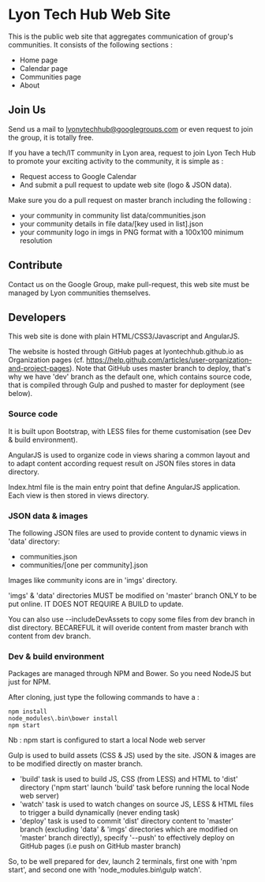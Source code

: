 Lyon Tech Hub Web Site
======================

This is the public web site that aggregates communication of group's communities.
It consists of the following sections :

* Home page
* Calendar page
* Communities page
* About

Join Us
-------
Send us a mail to lyonytechhub@googlegroups.com or even request to join the group, it is totally free.

If you have a tech/IT community in Lyon area, request to join Lyon Tech Hub to promote your exciting activity to the community, it is simple as :

* Request access to Google Calendar
* And submit a pull request to update web site (logo & JSON data).

Make sure you do a pull request on master branch including the following :

* your community in community list data/communities.json
* your community details in file data/[key used in list].json
* your community logo in imgs in PNG format with a 100x100 minimum resolution

Contribute
----------
Contact us on the Google Group, make pull-request, this web site must be managed by Lyon communities themselves.

Developers
----------
This web site is done with plain HTML/CSS3/Javascript and AngularJS.

The website is hosted through GitHub pages at lyontechhub.github.io as Organization pages (cf. https://help.github.com/articles/user-organization-and-project-pages).
Note that GitHub uses master branch to deploy, that's why we have 'dev' branch as the default one, which contains source code, that is compiled through Gulp and pushed to master for deployment (see below).

### Source code

It is built upon Bootstrap, with LESS files for theme customisation (see Dev & build environment).

AngularJS is used to organize code in views sharing a common layout and to adapt content according request result on JSON files stores in data directory.

Index.html file is the main entry point that define AngularJS application. Each view is then stored in views directory.

### JSON data & images

The following JSON files are used to provide content to dynamic views in 'data' directory:

* communities.json
* communities/[one per community].json

Images like community icons are in 'imgs' directory.

'imgs' & 'data' directories MUST be modified on 'master' branch ONLY to be put online. IT DOES NOT REQUIRE A BUILD to update.

You can also use --includeDevAssets to copy some files from dev branch in dist directory. BECAREFUL it will overide content from master branch with content from dev branch.

### Dev & build environment

Packages are managed through NPM and Bower. So you need NodeJS but just for NPM.

After cloning, just type the following commands to have a  :

```
npm install
node_modules\.bin\bower install
npm start
```

Nb : npm start is configured to start a local Node web server

Gulp is used to build assets (CSS & JS) used by the site. JSON & images are to be modified directly on master branch.

* 'build' task is used to build JS, CSS (from LESS) and HTML to 'dist' directory ('npm start' launch 'build' task before running the local Node web server)
* 'watch' task is used to watch changes on source JS, LESS & HTML files to trigger a build dynamically (never ending task)
* 'deploy' task is used to commit 'dist' directory content to 'master' branch (excluding 'data' & 'imgs' directories which are modified on 'master' branch directly), specify '--push' to effectively deploy on GitHub pages (i.e push on GitHub master branch)

So, to be well prepared for dev, launch 2 terminals, first one with 'npm start', and second one with 'node_modules\.bin\gulp watch'.